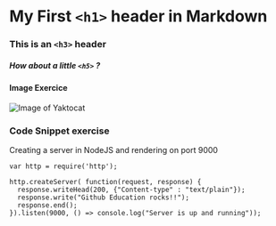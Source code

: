 # My First `<h1>` header in Markdown
### This is an `<h3>` header
##### How about a little `<h5>` ? 

#### Image Exercice
![Image of Yaktocat](https://octodex.github.com/images/yaktocat.png)


### Code Snippet exercise
Creating a server in NodeJS and rendering on port 9000
```
var http = require('http');

http.createServer( function(request, response) {
  response.writeHead(200, {"Content-type" : "text/plain"});
  response.write("Github Education rocks!!");
  response.end();
}).listen(9000, () => console.log("Server is up and running"));
```
